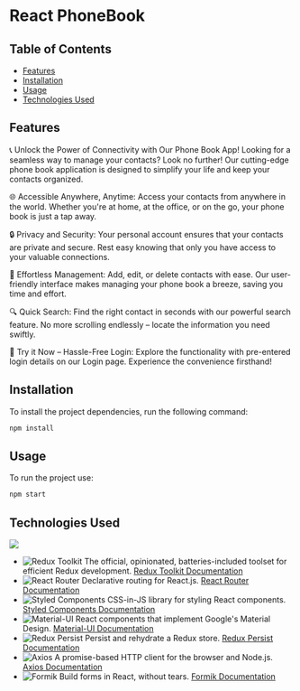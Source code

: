 # React PhoneBook
## Table of Contents
- [Features](#features)
- [Installation](#installation)
- [Usage](#usage)
- [Technologies Used](#technologies-used)

## Features

📞 Unlock the Power of Connectivity with Our Phone Book App!
Looking for a seamless way to manage your contacts? Look no further! Our cutting-edge phone book application is designed to simplify your life and keep your contacts organized.

🌐 Accessible Anywhere, Anytime:
Access your contacts from anywhere in the world. Whether you're at home, at the office, or on the go, your phone book is just a tap away.

🔒 Privacy and Security:
Your personal account ensures that your contacts are private and secure. Rest easy knowing that only you have access to your valuable connections.

🚀 Effortless Management:
Add, edit, or delete contacts with ease. Our user-friendly interface makes managing your phone book a breeze, saving you time and effort.

🔍 Quick Search:
Find the right contact in seconds with our powerful search feature. No more scrolling endlessly – locate the information you need swiftly.

📱 Try it Now – Hassle-Free Login:
Explore the functionality with pre-entered login details on our Login page. Experience the convenience firsthand!

## Installation
To install the project dependencies, run the following command:
```bash
npm install
```
## Usage
To run the project use:
```bash
npm start
```
## Technologies Used
![ ](https://github-readme-tech-stack.vercel.app/api/cards?title=Technologies+Used&align=center&titleAlign=center&lineCount=1&width=600&bg=%230D1117&badge=%23161B22&border=%2321262D&titleColor=%2358A6FF&line1=react%2Creact%2C00e3ff%3Bredux%2Credux%2Cf7ef7d%3Bwebpack%2Cwebpack%2Cbe58ff%3Btypescript%2Ctypescript%2C008afa%3B)

- ![Redux Toolkit](https://img.shields.io/badge/Redux_Toolkit-764ABC?style=flat-square&logo=Redux&logoColor=white) The official, opinionated, batteries-included toolset for efficient Redux development. [Redux Toolkit Documentation](https://redux-toolkit.js.org/)
- ![React Router](https://img.shields.io/badge/React_Router-CA4245?style=flat-square&logo=React-Router&logoColor=white) Declarative routing for React.js. [React Router Documentation](https://reactrouter.com/)
- ![Styled Components](https://img.shields.io/badge/Styled_Components-DB7093?style=flat-square&logo=Styled-Components&logoColor=white) CSS-in-JS library for styling React components. [Styled Components Documentation](https://styled-components.com/)
- ![Material-UI](https://img.shields.io/badge/MUI-0081CB?style=flat-square&logo=Material-UI&logoColor=white) React components that implement Google's Material Design. [Material-UI Documentation](https://mui.com/)
- ![Redux Persist](https://img.shields.io/badge/Redux_Persist-99424F?style=flat-square&logo=Redux&logoColor=white) Persist and rehydrate a Redux store. [Redux Persist Documentation](https://github.com/rt2zz/redux-persist)
- ![Axios](https://img.shields.io/badge/Axios-56A2C7?style=flat-square&logo=Axios&logoColor=white) A promise-based HTTP client for the browser and Node.js. [Axios Documentation](https://axios-http.com/)
- ![Formik](https://img.shields.io/badge/Formik-61DAFB?style=flat-square&logo=Formik&logoColor=white) Build forms in React, without tears. [Formik Documentation](https://formik.org/)

